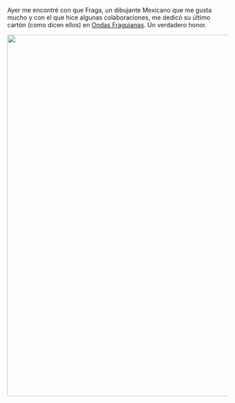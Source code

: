 <html><body><p>Ayer me encontré con que Fraga, un dibujante Mexicano que me gusta mucho y con el que hice algunas colaboraciones, me dedicó su último cartón (como dicen ellos) en <a href="http://axxon.com.ar/fraga/fraga376.htm" target="_blank">Ondas Fraguianas</a>. Un verdadero honor.



<a href="/wp-content/uploads/2012/12/Libros.jpg"><img class="aligncenter size-large wp-image-4231" title="Libros por Fraga" src="/wp-content/uploads/2012/12/Libros-791x1024.jpg" alt="" width="640" height="828"></a></p></body></html>